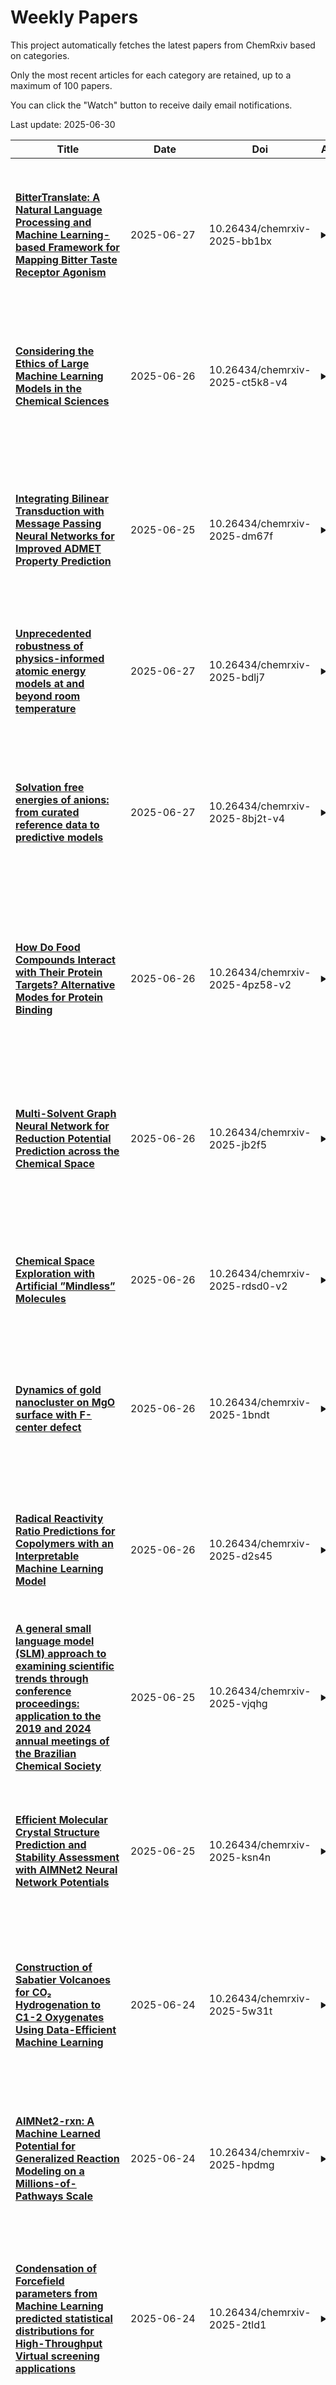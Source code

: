 # Weekly Papers
This project automatically fetches the latest papers from ChemRxiv based on categories.

Only the most recent articles for each category are retained, up to a maximum of 100 papers.

You can click the "Watch" button to receive daily email notifications.

Last update: 2025-06-30

| **Title** | **Date** | **Doi** | **Abstract** | **Categories** | **Suppitems** |
| --- | --- | --- | --- | --- | --- |
| **[BitterTranslate: A Natural Language Processing and Machine Learning-based Framework for Mapping Bitter Taste Receptor Agonism](https://chemrxiv.org/engage/api-gateway/chemrxiv/assets/orp/resource/item/685bf7b4c1cb1ecda0088c38/original/bitter-translate-a-natural-language-processing-and-machine-learning-based-framework-for-mapping-bitter-taste-receptor-agonism.pdf)** | 2025-06-27 | 10.26434/chemrxiv-2025-bb1bx | <details><summary>Show</summary><p>Bitter taste receptors (TAS2Rs) are G protein-coupled receptors (GPCRs) expressed on the tongue and by many extraoral tissues. Identifying TAS2R ligands is an area of interest for improving bitter-drug compliance, treating various illnesses, and studying the receptors’ extraoral functions. Although machine learning, emerging as a promising tool for drug discovery, can in theory be used for predicting TAS2R activators, obtaining high-quality features from which the machine learning model can learn is time-intensive and reliant on specialized software. This work explores the potential of transformers (a neural network architecture that has revolutionized natural language processing-based tasks and is a powerful tool for extracting features from sequential biomolecular and chemical data) in computer-aided drug design, specifically for predicting potential ligands for TAS2R activation. We developed BitterTranslate, a screening algorithm to predict TAS2R agonists based solely on a Simplified Molecular-Input Line-Entry System (SMILES) string of the ligand and the amino acid sequence of the TAS2R. Bidirectional Encoder Representations from Transformers (BERT) models trained on small molecules and GPCRs were used to extract ligand and receptor features. An XGBoost classifier was pre-trained on a large GPCR–ligand dataset and fine-tuned on the smaller TAS2R–ligand dataset. The algorithm predicts ligand associations with an 80% precision and 65% recall across all TAS2Rs and an 83% precision and 88% recall for the top receptor, TAS2R14. Since BitterTranslate performs reasonably well for TAS2Rs for which the data is scarce, it can be expected to perform even better for other more populated families of GPCRs with more ligand information available.</p></details> | Theoretical and Computational Chemistry; Biological and Medicinal Chemistry; Machine Learning; Artificial Intelligence; Chemoinformatics - Computational Chemistry | <details><summary>Show</summary><p>[{"title": "Supplementary Information", "assetLink": "https://chemrxiv.org/engage/api-gateway/chemrxiv/assets/orp/resource/item/685bffd93ba0887c338fd99b/original/supplementary-information.pdf"}]</p></details> |
| **[Considering the Ethics of Large Machine Learning Models in the Chemical Sciences](https://chemrxiv.org/engage/api-gateway/chemrxiv/assets/orp/resource/item/68598b131a8f9bdab524a69b/original/considering-the-ethics-of-large-machine-learning-models-in-the-chemical-sciences.pdf)** | 2025-06-26 | 10.26434/chemrxiv-2025-ct5k8-v4 | <details><summary>Show</summary><p>Foundation models, including large language models, vision-language models, and similar large-scale machine learning tools, are quickly becoming ubiquitous in society and in the professional world. Chemical practitioners are not immune to the appeal of foundation models, nor are they immune to the many risks and harms that these models introduce. In this work, I present the first analysis of foundation models using the combined lens of scientific ethics and chemical professional ethics. I find that general-purpose generative foundation models are in many ways incompatible with the ethical practice of chemistry, though there are fewer ethical problems with chemistry-specific foundation models. My discussion concludes with an examination of how the harm associated with foundation models can be minimized and further poses a set of lingering questions for chemical practitioners and scientific ethicists.</p></details> | Theoretical and Computational Chemistry; Chemical Education; Chemical Education - General; Machine Learning; Artificial Intelligence | <details><summary>Show</summary><p>[{"title": "Supplementary Information", "assetLink": "https://chemrxiv.org/engage/api-gateway/chemrxiv/assets/orp/resource/item/68598b131a8f9bdab524a6a7/original/supplementary-information.pdf"}]</p></details> |
| **[Integrating Bilinear Transduction with Message Passing Neural Networks for Improved ADMET Property Prediction](https://chemrxiv.org/engage/api-gateway/chemrxiv/assets/orp/resource/item/6858f0401a8f9bdab50eb93a/original/integrating-bilinear-transduction-with-message-passing-neural-networks-for-improved-admet-property-prediction.pdf)** | 2025-06-25 | 10.26434/chemrxiv-2025-dm67f | <details><summary>Show</summary><p>With the increasing application of machine learning and deep learning in drug discovery comes the significant challenge of addressing censored molecular property datasets. Pharmaceutical assays frequently generate censored data where measurement limitations prevent recording exact values beyond predetermined thresholds. Standard deep learning approaches struggle with this censoring, often producing systematic prediction errors even for in-distribution molecules. Building on the established strengths of Chemprop and the concept of bilinear transduction, we present a method that integrates bilinear transduction into the Chemprop message-passing neural network. This integration allows us to effectively leverage domain-specific structural relationships between molecules, addressing current limitations in molecular property prediction. Our comprehensive evaluation across multiple ADMET (absorption, distribution, metabolism, excretion, and toxicity) properties demonstrate that our method outperforms standard D-MPNN baselines, with improvements exceeding 100% for heavily censored datasets like CYP2C9 inhibition and CYP2D6 inhibition. This practical solution requires no additional experimental measurements while improving ADMET property prediction accuracy, particularly in the challenging high-censoring regimes common in pharmaceutical research.</p></details> | Theoretical and Computational Chemistry; Biological and Medicinal Chemistry; Computational Chemistry and Modeling; Artificial Intelligence; Chemoinformatics - Computational Chemistry | <details><summary>Show</summary><p>[]</p></details> |
| **[Unprecedented robustness of physics-informed atomic energy models at and beyond room temperature](https://chemrxiv.org/engage/api-gateway/chemrxiv/assets/orp/resource/item/685c404cc1cb1ecda012311e/original/unprecedented-robustness-of-physics-informed-atomic-energy-models-at-and-beyond-room-temperature.pdf)** | 2025-06-27 | 10.26434/chemrxiv-2025-bdlj7 | <details><summary>Show</summary><p>Machine-learned potentials have become widely adopted alternatives to traditional electronic structure and molecular mechanics methods. However, despite excelling on fixed test sets, machine-learned potentials remain prone to instability when deployed in molecular dynamics simulations, particularly at elevated temperatures. Here we present the first physics-informed Gaussian process (GP)-based atomic energy models that achieve practically unlimited stability in NVT simulations at temperatures as high as 1000 K. Our findings highlight the importance of the GP prior mean function and demonstrate the models' ability to predict restoring forces that preserve the system’s physical integrity. The quantum chemical topology information embedded in these models acts as an inductive bias to mitigate arbitrary fluctuations in the predicted atomic energies. Finally, the models' robustness is evidenced by 50 successful simulations of four flexible organic molecules (peptide-capped glycine and serine, malondialdehyde and aspirin) yielding a cumulative simulation time of 0.5 microsecond completed within two CPU days. </p></details> | Theoretical and Computational Chemistry; Computational Chemistry and Modeling; Theory - Computational; Machine Learning | <details><summary>Show</summary><p>[]</p></details> |
| **[Solvation free energies of anions: from curated reference data to predictive models](https://chemrxiv.org/engage/api-gateway/chemrxiv/assets/orp/resource/item/685aed64c1cb1ecda0d4f0d6/original/solvation-free-energies-of-anions-from-curated-reference-data-to-predictive-models.pdf)** | 2025-06-27 | 10.26434/chemrxiv-2025-8bj2t-v4 | <details><summary>Show</summary><p>Predicting the physicochemical properties of ionizable solutes, including solubility and lipophilicity, is of broad significance. Such predictions rely on the accurate determination of solvation free energies for ions. However, the limited availability of high-quality reference data poses a challenge in developing accurate, inexpensive computational prediction methods. In this study, we address both issues of data quality and availability. We present three databases and models related to ionic phenomena: 1 (1) 8,241 pK a datapoints across 8 solvents, (2) 5,536 gas-phase acidities from DLPNO- CCSD(T) QM calculations, and (3) 6,090 solvation free energies of anions across 8 solvents obtained from a thermodynamic cycle. We also report 6,088 solvation free energies of neutral conjugate solutes computed using the COSMO-RS method. The pKa data were obtained from the iBonD database, cleaned, and combined with a separate compilation of trustworthy reference pKa data. Gas-phase acidities were computed for most of the acids present in the pKa corpus. Leveraging these data, we compiled values for solvation free energies of anions. We then trained several graph neural network models, which can be used as an alternative to QM approaches to quickly estimate these properties. The pKa and gas-phase acidity models accept reaction SMILES strings of the acid dissociation as inputs, whereas the solvation energy model accepts the SMILES string of the anion. Our microscopic pKa model achieves good accuracy, with an overall test mean average error of 0.58 units on unseen solutes and 0.59 on the SAMPL7 challenge (the lowest error so far among multi-solvent models). Our gas-phase acidity model had mean absolute errors slightly above 2 kcal/mol when evaluated against experimental data. The anionic solvation free energy model had mean absolute errors of less than 3 kcal/mol in several test evaluations, comparable to (though less reliable than) several widely-used QM-based solvation models. The models and data are free and publicly available.</p></details> | Theoretical and Computational Chemistry; Physical Chemistry; Organic Chemistry; Computational Chemistry and Modeling; Machine Learning; Thermodynamics (Physical Chem.) | <details><summary>Show</summary><p>[{"title": "Supporting information", "assetLink": "https://chemrxiv.org/engage/api-gateway/chemrxiv/assets/orp/resource/item/685aed64c1cb1ecda0d4f0eb/original/supporting-information.pdf"}]</p></details> |
| **[How Do Food Compounds Interact with Their Protein Targets? Alternative Modes for Protein Binding](https://chemrxiv.org/engage/api-gateway/chemrxiv/assets/orp/resource/item/685bb64ec1cb1ecda0f9e2b5/original/how-do-food-compounds-interact-with-their-protein-targets-alternative-modes-for-protein-binding.pdf)** | 2025-06-26 | 10.26434/chemrxiv-2025-4pz58-v2 | <details><summary>Show</summary><p>A large body of research is oriented towards the determination of the mechanism of action of food compounds at the molecular level, in order to rationalize the important role of these molecules in health, and as source of new drugs. In this work we perform a systematic analysis of all the food-protein complexes at atomic resolution present in the Protein Data Bank. We analyze both the interaction types used in their binding, as well as the functional groups involved in these. For the analysis, food compounds are divided into a set of molecules derived from fatty lipids (FoodFL, which includes glycerolipids, glycerophospholipids, and fatty acyls), and the rest of the molecules (FoodnoFL), since these correspond to highly dissimilar chemical spaces. As a control, a set of drugs is used. From this analysis it is found that the three compound sets provide very different solutions to the protein-ligand binding problem. FoodnoFL compounds stabilize their binding mainly through hydrogen bonds, salt bridges, cation-π interactions, and metal coordination, while FoodFL do so through hydrophobics and close contacts. In turn, drugs prefer the use of hydrophobic, π-π, cation-π, and halogen bonds interactions. These differences result from differences in the types and relative abundances of functional groups, and/or differential usage of interaction types by the same functional groups. This knowledge can be exploited in the design new drugs inspired in food compounds. </p></details> | Theoretical and Computational Chemistry; Biological and Medicinal Chemistry; Chemical Biology; Machine Learning; Chemoinformatics - Computational Chemistry | <details><summary>Show</summary><p>[{"title": "Table S1. Matching of functional groups from EFGs with BINANA 2 interactions", "assetLink": "https://chemrxiv.org/engage/api-gateway/chemrxiv/assets/orp/resource/item/685bb64ec1cb1ecda0f9e2c0/original/table-s1-matching-of-functional-groups-from-ef-gs-with-binana-2-interactions.xlsx"}, {"title": "Additional File 1", "assetLink": "https://chemrxiv.org/engage/api-gateway/chemrxiv/assets/orp/resource/item/685bb64ec1cb1ecda0f9e2c5/original/additional-file-1.pdf"}]</p></details> |
| **[Multi-Solvent Graph Neural Network for Reduction Potential Prediction across the Chemical Space](https://chemrxiv.org/engage/api-gateway/chemrxiv/assets/orp/resource/item/685aa5243ba0887c335198f4/original/multi-solvent-graph-neural-network-for-reduction-potential-prediction-across-the-chemical-space.pdf)** | 2025-06-26 | 10.26434/chemrxiv-2025-jb2f5 | <details><summary>Show</summary><p>Reduction potentials of redox-active molecules and materials are essential descriptors of their performance as catalysts, antioxidants, electrode materials, etc. For a given species, its practical applications often span a range of solvent environments, which profoundly impact its redox properties. In this work, we present a message passing graph neural network architecture with a set transformer readout trained on ca. 20,000 reduction potentials of chemically diverse closed- and open-shell organic redox-active molecules (the “ReSolved” dataset), computed using a rigorously benchmarked density functional theory procedure. The predictor model affords high accuracy with mean absolute errors of ca. 0.2 eV and is uniquely able to generalise to previously unseen solvents. We couple this architecture with an evolutionary algorithm to inverse-design synthetically accessible candidate molecules with target reduction potentials for several battery-related practical applications.</p></details> | Theoretical and Computational Chemistry; Physical Chemistry; Organic Chemistry; Physical Organic Chemistry; Computational Chemistry and Modeling; Machine Learning | <details><summary>Show</summary><p>[{"title": "Supporting Information", "assetLink": "https://chemrxiv.org/engage/api-gateway/chemrxiv/assets/orp/resource/item/685aa726c1cb1ecda0cc3375/original/supporting-information.pdf"}]</p></details> |
| **[Chemical Space Exploration with Artificial ”Mindless” Molecules](https://chemrxiv.org/engage/api-gateway/chemrxiv/assets/orp/resource/item/685a88d5c1cb1ecda0c86f7f/original/chemical-space-exploration-with-artificial-mindless-molecules.pdf)** | 2025-06-26 | 10.26434/chemrxiv-2025-rdsd0-v2 | <details><summary>Show</summary><p>We introduce MindlessGen, a Python-based generator for creating chemically diverse, “mindless” molecules through random atomic placement and subsequent geometry optimization. Using this framework, we constructed the MB2061 benchmark set, containing 2061 molecules with high-level PNO-LCCSD(T)-F12 reference data for decomposition reactions mediated by H₂. This set provides a challenging benchmark for testing, validation, and training of density functional approximations (DFAs), semiempirical methods, force fields, and machine learning potentials using molecular structures beyond the conventional chemical space. For DFAs, we initially hypothesized that highly parameterized functionals might perform poorly on this set. However, no consistent relationship between fitting strategy and accuracy was observed. A clear Jacob’s ladder trend emerges, with ωB97X-2 achieving the lowest mean absolute error (MAE) of 8.4 kcal·mol⁻¹ and r²SCAN-3c offering a robust cost-efficient alternative (19.6 kcal·mol⁻¹). Furthermore, we discuss the performance of selected semiempirical methods and contemporary machine learned interatomic potentials.</p></details> | Theoretical and Computational Chemistry; Computational Chemistry and Modeling; Machine Learning; Artificial Intelligence | <details><summary>Show</summary><p>[{"title": "ESI1", "assetLink": "https://chemrxiv.org/engage/api-gateway/chemrxiv/assets/orp/resource/item/685a88d5c1cb1ecda0c86f8d/original/esi1.pdf"}, {"title": "ESI2", "assetLink": "https://chemrxiv.org/engage/api-gateway/chemrxiv/assets/orp/resource/item/685a88d5c1cb1ecda0c86f92/original/esi2.ods"}, {"title": "Benchmark Set", "assetLink": "https://chemrxiv.org/engage/api-gateway/chemrxiv/assets/orp/resource/item/685a88d5c1cb1ecda0c86f97/original/benchmark-set.zip"}]</p></details> |
| **[Dynamics of gold nanocluster on MgO surface with F-center defect](https://chemrxiv.org/engage/api-gateway/chemrxiv/assets/orp/resource/item/685a28eac1cb1ecda0bb71f6/original/dynamics-of-gold-nanocluster-on-mg-o-surface-with-f-center-defect.pdf)** | 2025-06-26 | 10.26434/chemrxiv-2025-1bndt | <details><summary>Show</summary><p>Gold nanoclusters supported on oxide surfaces exhibit enhanced catalytic activity due to charge redistribution at defect sites and strong metal–support interactions. In this study, we employ machine‑learned interatomic potential-based simulations to investigate the dynamics of Au$_8$ nanoclusters adsorbed on an oxygen‑vacancy (F‑center) defected MgO(100) surface. on-the-fly probability-enhanced sampling (OPES) simulations driven by a graph neural network–based collective variable reveal the low‑energy conformational landscape of Au$_8$ and the preferred binding site of CO, while machine-learned Bader charges uncovers an inverse correlation between Au–Au coordination number and localized negative charge in undercoordinated Au atoms. The most stable Au$_8$ conformer was then used to probe CO adsorption, demonstrating that CO preferentially binds to the most negatively charged undercoordinated Au sites. These findings highlight how defect‑mediated charge transfer and cluster morphology together dictate adsorption behavior and catalytic functionality on oxide supports.</p></details> | Theoretical and Computational Chemistry; Physical Chemistry; Catalysis; Computational Chemistry and Modeling; Machine Learning; Clusters | <details><summary>Show</summary><p>[{"title": "Supporting Information", "assetLink": "https://chemrxiv.org/engage/api-gateway/chemrxiv/assets/orp/resource/item/685a2b0b1a8f9bdab539076a/original/supporting-information.pdf"}, {"title": "Video S1", "assetLink": "https://chemrxiv.org/engage/api-gateway/chemrxiv/assets/orp/resource/item/685a409a1a8f9bdab53c6e37/original/video-s1.mp4"}, {"title": "Video S2", "assetLink": "https://chemrxiv.org/engage/api-gateway/chemrxiv/assets/orp/resource/item/685a56091a8f9bdab53ecd05/original/video-s2.mp4"}]</p></details> |
| **[Radical Reactivity Ratio Predictions for Copolymers with an Interpretable Machine Learning Model](https://chemrxiv.org/engage/api-gateway/chemrxiv/assets/orp/resource/item/6859a1d03ba0887c332f55a8/original/radical-reactivity-ratio-predictions-for-copolymers-with-an-interpretable-machine-learning-model.pdf)** | 2025-06-26 | 10.26434/chemrxiv-2025-d2s45 | <details><summary>Show</summary><p>Accurate predictions of reactivity ratios (RRs) are crucial for understanding and controlling copolymerization kinetics and the resulting copolymer microstructure.  While various methods have been proposed for RR prediction, prior efforts have been limited by a lack of data accessibility, model interpretability, and out-of-distribution performance on new chemical spaces. We address these challenges by assembling a dataset of copolymer RRs extracted from the experimental literature and then developing a machine learning model that demonstrates robustness in predicting RRs for diverse monomers and radical chemistries.  SHAP analysis of the machine learning model reveals the significant role of frontier molecular orbital interactions, corroborating earlier RR prediction models emphasizing the bipolar reactivity of radicals in copolymerization. Importantly, this interpretable machine learning model leads to an intuitive argument based on the relative chemical potential and chemical hardness of comonomers that enables predictions of copolymerization regimes based on simple density functional theory. </p></details> | Theoretical and Computational Chemistry; Organic Chemistry; Polymer Science; Polymerization (Polymers); Polymerization kinetics; Machine Learning | <details><summary>Show</summary><p>[{"title": "Supporting Information", "assetLink": "https://chemrxiv.org/engage/api-gateway/chemrxiv/assets/orp/resource/item/6859a3bd3ba0887c332f7fea/original/supporting-information.pdf"}]</p></details> |
| **[A general small language model (SLM) approach to examining scientific trends through conference proceedings: application to the 2019 and 2024 annual meetings of the Brazilian Chemical Society ](https://chemrxiv.org/engage/api-gateway/chemrxiv/assets/orp/resource/item/6859829b1a8f9bdab523c3b0/original/a-general-small-language-model-slm-approach-to-examining-scientific-trends-through-conference-proceedings-application-to-the-2019-and-2024-annual-meetings-of-the-brazilian-chemical-society.pdf)** | 2025-06-25 | 10.26434/chemrxiv-2025-vjqhg | <details><summary>Show</summary><p>Large Language Models (LLMs) are a machine learning technique that has transformed natural language processing. However, their large computational demands limit their accessibility, leading to the development of Small Language Models (SLMs), which, by running locally on a microcomputer, made AI-driven language processing and enhanced control for text analysis widely accessible. In this work, we use an SLM to analyze the evolution of Chemistry in Brazil by comparing data from the 2019 and 2024 Brazilian Chemical Society meetings (RASBQ). These annual meetings have been gathering over 2,000 researchers of all levels since 1978. We demonstrate the viability of SLMs for extracting and structuring large volumes of text from scientific events collected in annals or books of abstracts, thus enabling comprehensive comparative analyses that would otherwise be impractical. Our methodology extracts abstracts from the RASBQ digital proceedings and processes them using SLMs. These models converted the textual content into structured, manipulable data, thus enabling us to conduct a semantic and statistical analysis of the two events. The results highlight how SLMs can efficiently transform unstructured scientific proceedings into tractable data, thereby saving significant time and resources. The comparison between the 2019 and 2024 events revealed notable changes in thematic distribution, institutional participation, and potential regional impacts, underscoring the importance of data standardization in automated analyses. This work ultimately reinforces the growing role of language models as powerful allies in scientific production and analysis, especially when used critically and supported by consistent statistical methods.</p></details> | Theoretical and Computational Chemistry; Chemical Education; Machine Learning | <details><summary>Show</summary><p>[]</p></details> |
| **[Efficient Molecular Crystal Structure Prediction and Stability Assessment with AIMNet2 Neural Network Potentials](https://chemrxiv.org/engage/api-gateway/chemrxiv/assets/orp/resource/item/685969b11a8f9bdab5210dc7/original/efficient-molecular-crystal-structure-prediction-and-stability-assessment-with-aim-net2-neural-network-potentials.pdf)** | 2025-06-25 | 10.26434/chemrxiv-2025-ksn4n | <details><summary>Show</summary><p>Identifying thermodynamically stable crystal structures remains a key challenge in materials chemistry. Computational crystal structure prediction (CSP) workflows typically rank candidate structures by lattice energy to assess relative stability. Approaches using self-consistent first-principles calculations become prohibitively expensive, especially when millions of energy evaluations are required for complex molecular systems with many atoms per unit cell. Here, we provide a detailed analysis of our methodology and results from the seventh blind test of crystal structure prediction organized by the Cambridge Crystallographic Data Centre (CCDC). We present an approach that significantly accelerates CSP by training target-specific machine learned interatomic potentials (MLIPs). AIMNet2 MLIPs are trained on density functional theory (DFT) calculations of molecular clusters, herein referred to as n-mers. We demonstrate that potentials trained on gas phase dispersion-corrected DFT reference data of n-mers successfully extend to crystalline environments, accurately characterizing the CSP landscape and correctly ranking structures by relative stability. Our methodology effectively captures the underlying physics of thermodynamic crystal stability using only molecular cluster data, avoiding the need for expensive periodic calculations. The performance of target-specific AIMNet2 interatomic potentials is illustrated across diverse chemical systems relevant to pharmaceutical, optoelectronic, and agrochemical applications, demonstrating their promise as efficient alternatives to full DFT calculations for routine CSP tasks.</p></details> | Theoretical and Computational Chemistry; Materials Science; Computational Chemistry and Modeling; Machine Learning; Artificial Intelligence; Materials Chemistry | <details><summary>Show</summary><p>[{"title": "Supporting Information (SI)", "assetLink": "https://chemrxiv.org/engage/api-gateway/chemrxiv/assets/orp/resource/item/68597a3ac1cb1ecda0a57335/original/supporting-information-si.pdf"}]</p></details> |
| **[Construction of Sabatier Volcanoes for CO₂ Hydrogenation to C1-2 Oxygenates Using Data-Efficient Machine Learning](https://chemrxiv.org/engage/api-gateway/chemrxiv/assets/orp/resource/item/68566cac3ba0887c33b58541/original/construction-of-sabatier-volcanoes-for-co2-hydrogenation-to-c1-2-oxygenates-using-data-efficient-machine-learning.pdf)** | 2025-06-24 | 10.26434/chemrxiv-2025-5w31t | <details><summary>Show</summary><p>The development of new technologies for CO₂ hydrogenation to valuable chemicals, such as alcohols and sustainable aviation fuels, is prioritized globally due to their potential for large-scale abatement of CO₂ emissions. However, the rational design of catalysts for this reaction is undermined by insufficient understanding of their reaction networks and the critical role of coordinatively unsaturated sites for the catalyst activity. Here, we address this gap by developing a data- and computation-efficient framework for exploring CO₂ hydrogenation to C1 and C2 oxygenates on nanoparticles of transition metals, namely, Au, fcc-Co, Cu, Ni, Pd, Pt, and Rh. Our approach integrates DFT and a neural network model to predict activation barriers with high accuracy (MAE < 0.23 eV) and generalizability even in the low-data regime. The NN leverages Coulomb matrices for molecular structures, one-hot encoding for metal identity and transition state geometries, enabling robust predictions of activation barriers even for underrepresented classes of elementary steps. Brønsted-Evans-Polanyi relationships reveal that electropositive metals (Co and Ni) favor C–O cleavage, while electronegative metals (Cu and Au) are highly active in C–C coupling. By evaluating catalyst activity based on the energetic span model implemented in an automatic fashion to efficiently analyze extended reaction networks, we construct Sabatier volcano plots and identify Rh as the best monometallic catalyst for CO₂ hydrogenation into C2 products. The proposed methodological framework opens the way for the computational discovery of CO₂ hydrogenation catalysts by overcoming data limitations and the complexity of the underlying reaction mechanisms.</p></details> | Theoretical and Computational Chemistry; Catalysis; Nanoscience; Computational Chemistry and Modeling; Machine Learning; Heterogeneous Catalysis | <details><summary>Show</summary><p>[{"title": "Supporting Information", "assetLink": "https://chemrxiv.org/engage/api-gateway/chemrxiv/assets/orp/resource/item/68566ef8c1cb1ecda0303a83/original/supporting-information.pdf"}]</p></details> |
| **[AIMNet2-rxn: A Machine Learned Potential for Generalized Reaction Modeling on a Millions-of-Pathways Scale](https://chemrxiv.org/engage/api-gateway/chemrxiv/assets/orp/resource/item/685505c9c1cb1ecda0f701de/original/aim-net2-rxn-a-machine-learned-potential-for-generalized-reaction-modeling-on-a-millions-of-pathways-scale.pdf)** | 2025-06-24 | 10.26434/chemrxiv-2025-hpdmg | <details><summary>Show</summary><p>Mechanistic modeling of chemical transformations offers a compelling basis for understanding reactivity and allows for prediction of reaction outcomes before attempting experiments. Despite progress in machine learned interatomic potentials (MLIPs), we demonstrate that available models lack the accuracy for diverse reaction modeling. With this motivation, we developed a general MLIP for mechanistic modeling of organics, AIMNet2-rxn, using a dataset of ~4.7 x 106 range-separated DFT calculations. AIMNet2-rxn enables reaction modeling ~106 faster than the reference quantum mechanical (QM) methods while significantly outperforming graph-based ML, reaffirming the value using 3D chemical information for training. On a test suite of well-known reaction mechanisms—such as amide formation, proton transfers, and pericyclics—AIMNet2-rxn yields 1-2 kcal mol-1 accuracy across reaction coordinates without retraining or system-specific fine-tuning. To exploit GPU parallelism and AIMNet2-rxn efficiency, we introduce a batched nudged elastic band (BNEB) method that readily achieves minimum energy pathway search on a millions-of-reactions scale. To demonstrate complex reaction characterization, the thermodynamics of an 11-step pathway producing hydroxymethylfurfural, the experimentally observed major product of glucose pyrolysis, is evaluated. Overall, the accuracy and efficiency afforded by AIMNet2-rxn creates opportunities in high-throughput reaction discovery and deep reaction network analysis that would be infeasible with QM methods. </p></details> | Theoretical and Computational Chemistry; Physical Chemistry; Organic Chemistry; Organic Synthesis and Reactions; Physical Organic Chemistry; Machine Learning | <details><summary>Show</summary><p>[]</p></details> |
| **[Condensation of Forcefield parameters from Machine Learning predicted statistical distributions for High-Throughput Virtual screening applications](https://chemrxiv.org/engage/api-gateway/chemrxiv/assets/orp/resource/item/685554fe1a8f9bdab582b53a/original/condensation-of-forcefield-parameters-from-machine-learning-predicted-statistical-distributions-for-high-throughput-virtual-screening-applications.pdf)** | 2025-06-24 | 10.26434/chemrxiv-2025-2tld1 | <details><summary>Show</summary><p>Transferable Forcefields have been widely used in Molecular Dynamics (MD) simulations. However, once parametrized on a given dataset, it is difficult to refit them on new chemical entities. On the other hand, Machine Learning Forcefields (MLFF) have gained attention for their accuracy and easiness in expanding related Applicability Domain (AD). Nonetheless, their prediction times make them incompatible with High Throughput Virtual Screening (HTVS) campaigns. Following the inverse of the widely adopted approach with transferable Forcefields, whose parameters are derived from QM data of representative molecules and then transferred to broader chemical spaces, we propose a condensation approach taking advantage from massive MLFF parameters prediction and improve  30x computational efficiency without over-sacrificing accuracy. When tested on the public release of the OpenFF Industry Benchmark Season 1 v1.1 dataset, the molecular structures optimized by minimizing the Potential Energy Surface built with condensed FF parameters only show a minor decrease in Root Mean Squared Deviation (RMSD) and Torsion Fingerprint Deviations (TFD) performances compared to those obtained using FF parameters predicted at runtime.  To give more context, original Espaloma and its condensed version are evaluated with respect to several well-known transferable forcefields widely used for biomolecular simulations.</p></details> | Theoretical and Computational Chemistry; Biological and Medicinal Chemistry; Drug Discovery and Drug Delivery Systems; Machine Learning; Chemoinformatics - Computational Chemistry | <details><summary>Show</summary><p>[]</p></details> |
| **[Capturing Local Compositional Fluctuations in NMR Modelling of Solid Solutions](https://chemrxiv.org/engage/api-gateway/chemrxiv/assets/orp/resource/item/685556b93ba0887c338af008/original/capturing-local-compositional-fluctuations-in-nmr-modelling-of-solid-solutions.pdf)** | 2025-06-24 | 10.26434/chemrxiv-2025-vr3zd | <details><summary>Show</summary><p>Understanding the atomic-scale local properties of solid solutions is crucial for deciphering their structure-property relationships. In this work, we present a computational approach that combines solid-state nuclear magnetic resonance (NMR) spectroscopy with density functional theory (DFT) calculations to investigate local chemical environments in solid solutions. Previous canonical ensemble models, which only sample configurations at a fixed composition of the simulation cell, fail to capture local compositional fluctuations that can significantly influence the NMR spectra. To address this limitation, we employ a grand-canonical ensemble approach enabling a more comprehensive representation of the contributions of all possible local chemical environment to the NMR spectrum, using a La2(Zr1–xSnx)2O7 pyrochlore solid solution as a case study. To mitigate the high computational cost of such simulations, we also explore ensemble truncation strategies and the use of machine learning (ML) to aid predictions of NMR chemical shifts, achieving a significant reduction in computational demand while maintaining accuracy. Our results show that combining the grand-canonical approach with machine learning and ensemble truncation offers an efficient framework for modelling and interpreting NMR spectra in disordered crystalline materials. </p></details> | Theoretical and Computational Chemistry; Physical Chemistry; Computational Chemistry and Modeling; Machine Learning; Statistical Mechanics; Materials Chemistry | <details><summary>Show</summary><p>[]</p></details> |
| **[Coarse-Grained Simulations of Sulfanilamide and Hexachlorobenzene Mobility in Soil Organic Matter](https://chemrxiv.org/engage/api-gateway/chemrxiv/assets/orp/resource/item/685bc3fd1a8f9bdab579e70c/original/coarse-grained-simulations-of-sulfanilamide-and-hexachlorobenzene-mobility-in-soil-organic-matter.pdf)** | 2025-06-26 | 10.26434/chemrxiv-2025-ztskm-v2 | <details><summary>Show</summary><p>Soil organic matter (SOM) is a complex and heterogeneous molecular system, crucial for soil health and ecosystem functioning. However, the release of pollutant molecules into the environment poses a significant environmental threat. Mechanisms that are governed by the interactions of these pollutants with SOM at the molecular level remain largely unexplored. In this study, coarse-grained molecular dynamics simulations were employed to investigate the behavior of Hexachlorobenzene (HCB) and Sulfanilamide (SAA) in humic substance (HS) systems with varying compositions. Diffusion coefficients indicated a strong influence of water on SAA, with SAA displaying higher mobility, whereas HCB exhibited greater accumulation in the HS phase. Calculations of spatial distributions supported these observations, showing that SAA is predominantly situated in the water phase, while HCB’s interaction was influenced by the hydrophobicity of the SOM system. Simulations in the microsecond range, which were possible by the coarse-grained representation, revealed temporary trapping of SAA in the SOM matrix. These were anti-correlated with water diffusion, while HCB’s behavior was dominated by direct pollutant-SOM interactions. This approach provides novel insights into the trapping processes of pollutants in SOM and offers a realistic representation of molecular interactions at larger spatial and temporal scales. The proposed method enhances our understanding of pollutant mobility in soil systems, thus enabling future studies on the ecological impact of pollutant-SOM interactions.</p></details> | Theoretical and Computational Chemistry; Physical Chemistry; Computational Chemistry and Modeling; Physical and Chemical Processes | <details><summary>Show</summary><p>[{"title": "Supporting Information Coarse-Grained Simulations of Sulfanilamide and Hexachlorobenzene Mobility in Soil Organic Matter", "assetLink": "https://chemrxiv.org/engage/api-gateway/chemrxiv/assets/orp/resource/item/685bc3fd1a8f9bdab579e716/original/supporting-information-coarse-grained-simulations-of-sulfanilamide-and-hexachlorobenzene-mobility-in-soil-organic-matter.pdf"}]</p></details> |
| **[Redox potentials and solvation free energies energies from an efficient electrostatic embedding QM/MM thermodynamic integration approach](https://chemrxiv.org/engage/api-gateway/chemrxiv/assets/orp/resource/item/6855ab583ba0887c3398d956/original/redox-potentials-and-solvation-free-energies-energies-from-an-efficient-electrostatic-embedding-qm-mm-thermodynamic-integration-approach.pdf)** | 2025-06-26 | 10.26434/chemrxiv-2025-s31pf | <details><summary>Show</summary><p>Periodic boundary condition-adapted formulations of quantum mechanics/molecular mechanics (QM/MM) methods enable the extraction of accurate free energies, provided that efficient phase-space sampling is achieved. In this work, we develop a thermodynamic integration scheme based on an electrostatic embedding QM/MM approach for efficiently computing solvation energies and redox potentials in condensed-phase systems. This method is compatible with both ab initio DFT and semi-empirical DFTB QM/MM frameworks in periodic boundary conditions (PBC). Our PBC-adapted QM/MM model employs a mixed particle–mesh Ewald (PME) scheme for QM–MM interactions and an Ewald pair potential for QM–QM interactions, enhancing computational efficiency. For solvation free energies, we introduce two coupling parameters to decouple electrostatic and van der Waals interactions. Redox potentials are computed using a fractional electron occupation scheme interpolating between N- and N±1-electron states. The method is applied to aqueous solvation of amino acid analogues and to redox processes in water, yielding results in good agreement with experimental data. This approach enables robust and accurate free energy predictions in realistic condensed-phase environments.</p></details> | Theoretical and Computational Chemistry; Computational Chemistry and Modeling | <details><summary>Show</summary><p>[{"title": "Supporting Information: Redox potentials and solvation free energies energies from an efficient electrostatic embedding QM/MM thermodynamic integration approach", "assetLink": "https://chemrxiv.org/engage/api-gateway/chemrxiv/assets/orp/resource/item/6855ae4f3ba0887c33992bcc/original/supporting-information-redox-potentials-and-solvation-free-energies-energies-from-an-efficient-electrostatic-embedding-qm-mm-thermodynamic-integration-approach.pdf"}]</p></details> |
| **[Physicochemical Characterization of MMP-14 Active Site–Zn(II)–Peptide Inhibitor Ternary Complexes: A Strategy for Matrix Metalloproteinase Inhibition in Cancer Progression.](https://chemrxiv.org/engage/api-gateway/chemrxiv/assets/orp/resource/item/68597eb4c1cb1ecda0a628ad/original/physicochemical-characterization-of-mmp-14-active-site-zn-ii-peptide-inhibitor-ternary-complexes-a-strategy-for-matrix-metalloproteinase-inhibition-in-cancer-progression.pdf)** | 2025-06-25 | 10.26434/chemrxiv-2025-86948 | <details><summary>Show</summary><p>
Cancer metastasis remains the leading cause of cancer-related morbidity and mortality, highlighting the urgent need for novel therapeutic strategies. Matrix metalloproteinases (MMPs), i.a. the membrane-bound MMP-14, play pivotal roles in tumor progression through extracellular matrix degradation and angiogenesis promotion. The catalytic activity of MMPs is critically dependent on Zn(II) coordination, making the zinc-binding site an attractive target for inhibitor design. This study investigates the thermodynamic properties of Zn(II) complexes with active site of MMP-14 and selected four peptide-based inhibitors, focusing on inhibitor’s potential to disrupt enzymatic activity by incorporating to the Zn(II) coordination sphere. The research utilized complementary analytical techniques including potentiometric titrations, mass spectrometry (MS), and nuclear magnetic resonance (NMR) spectroscopy to characterize the stoichiometry, donor atom preferences, and thermodynamic stability of binary Zn(II)-MMP-14/inhibitor, and ternary Zn(II)-MMP-14-inhibitor complexes. Density Functional Theory (DFT) calculations further elucidated coordination modes and structural properties of ternary complexes. Results showed that Zn(II) binding affinity depends on multiple factors beyond simply the number of histidine residues in the inhibitors, including their spatial arrangement and local environment. The most stable ternary Zn(II)-MMP-14-inhibitor complex was formed by inhibitor 1 (SDMAHSLPGHSH), which coordinates Zn(II) through aspartic acid, as confirmed by NMR spectroscopy and DFT. The formation of cooperative hydrogen bonding networks contributed significantly to the stability of the Zn(II)-MMP-14-Inh1 complex, mirroring interactions observed in natural MMP-14 inhibitors such as TIMP-2. This comprehensive analysis provides critical insights into the coordination chemistry of Zn(II) within the MMP active site and its interactions with potential inhibitors, establishing a molecular foundation for rational design of selective MMP inhibitors with therapeutic potential.</p></details> | Theoretical and Computational Chemistry; Biological and Medicinal Chemistry; Inorganic Chemistry; Bioinorganic Chemistry; Coordination Chemistry (Inorg.); Biochemistry | <details><summary>Show</summary><p>[{"title": "Physicochemical Characterization of MMP-14 Active Site\u2013Zn(II)\u2013Peptide Inhibitor Ternary Complexes: A Strategy for Matrix Metalloproteinase Inhibition in Cancer Progression - Supplementary Materials", "assetLink": "https://chemrxiv.org/engage/api-gateway/chemrxiv/assets/orp/resource/item/685981123ba0887c332c04c8/original/physicochemical-characterization-of-mmp-14-active-site-zn-ii-peptide-inhibitor-ternary-complexes-a-strategy-for-matrix-metalloproteinase-inhibition-in-cancer-progression-supplementary-materials.pdf"}]</p></details> |
| **[g-xTB: A General-Purpose Extended Tight-Binding Electronic Structure Method For the Elements H to Lr (Z=1–103)](https://chemrxiv.org/engage/api-gateway/chemrxiv/assets/orp/resource/item/685434533ba0887c335fc974/original/g-x-tb-a-general-purpose-extended-tight-binding-electronic-structure-method-for-the-elements-h-to-lr-z-1-103.pdf)** | 2025-06-24 | 10.26434/chemrxiv-2025-bjxvt | <details><summary>Show</summary><p>We present g-xTB, a next-generation semi-empirical electronic structure method derived from tight-binding (TB) approximations to Kohn–Sham density functional theory (KS-DFT). Designed to bridge the gap between semi-empirical quantum mechanical (SQM) approaches and DFT in terms of accuracy, robustness, and general applicability, g-xTB targets the performance of the ωB97M-V range-separated hybrid density functional with large basis sets while maintaining TB speed. Key innovations include an atom-in-molecule adaptive atomic orbital basis, a refined Hamiltonian incorporating range-separated approximate Fock exchange, up to fourth-order charge-fluctuation terms with a novel first-order electronic contribution, and atomic correction potentials (ACPs), as well as a charge-dependent semi-classical repulsion function. Parameterized on extended and extremely diverse molecular training sets – including “mindless molecules” – g-xTB achieves excellent accuracy across a broad chemical space, including the actinide elements. Benchmarking against around 32k relative energies across thermochemistry, conformational energetics, non-covalent interactions, and reaction barriers shows that g-xTB consistently outperforms GFN2-xTB, often reducing mean absolute errors by half. Notably, it achieves a WTMAD-2 of 9.3 kcal mol−1 on the full GMTKN55 benchmark, comparable to low-cost DFT methods. It also shows substantial improvements for transition-metal complexes, relative spin state energies, and orbital energy gaps – areas where many SQM and even DFT methods often struggle. In summary, g-xTB offers DFT-like accuracy with minimal computational overhead compared to its predecessor, GFN2-xTB, making it a robust, minimally empirical, transferable, and efficient alternative to machine learning interatomic potentials for a wide range of molecular simulations. It is proposed as a general replacement for the GFNn-xTB family and, in many practical cases, a viable substitute for low- and mid-level DFT methods.</p></details> | Theoretical and Computational Chemistry; Computational Chemistry and Modeling; Theory - Computational | <details><summary>Show</summary><p>[{"title": "Supporting Information", "assetLink": "https://chemrxiv.org/engage/api-gateway/chemrxiv/assets/orp/resource/item/68555709c1cb1ecda0061157/original/supporting-information.pdf"}]</p></details> |
| **[BSE@GW-Based Protocol  for Spin-Vibronic Quantum Dynamics  Using the Linear Vibronic Coupling Model. Formulation and Application to an Fe(II)  Compound](https://chemrxiv.org/engage/api-gateway/chemrxiv/assets/orp/resource/item/685c5f8ec1cb1ecda01900eb/original/bse-gw-based-protocol-for-spin-vibronic-quantum-dynamics-using-the-linear-vibronic-coupling-model-formulation-and-application-to-an-fe-ii-compound.pdf)** | 2025-06-27 | 10.26434/chemrxiv-2025-c7zzr-v3 | <details><summary>Show</summary><p>A protocol for generating potential energy surfaces and performing  photoinduced nonadiabatic multidimensional wave packet propagation is presented. The workflow starts with the parameterization of a linear vibronic coupling (LVC) Hamiltonian using the BSE@GW approach. In a second step, the LVC model is used as input for multi-layer multi-configurational time-dependent Hartree (ML-MCTDH) wave packet propagation. To facilitate automated ML tree generation, a spectral clustering algorithm is applied based on a correlation matrix obtained from nuclear coordinate expectation values of a full-dimensional Time-dependent Hartree (TDH) simulation. The performance of the protocol is tested on the photoinduced spin-vibronic dynamics of a transition metal complex, [Fe(cpmp)]$^{+2}$. For this example, it is shown that BSE@GW provides a more robust description of the character of the transitions contributing to the absorption spectrum compared to TD-DFT. Furthermore, the LVC parameterization is tested against explicit calculations of potential energy curves to find the validity of the linear approximation over a wide range of normal mode elongation. Finally, the flexibility of spectral clustering is used to generate different ML trees, resulting in very different numerical efficiencies for ML-MCTDH propagation. In terms of electronic structure and dimensionality, [Fe(cpmp)]$^{+2}$ is a challenging example, suggesting that the new protocol should be applicable to a wide range of systems. </p></details> | Theoretical and Computational Chemistry; Computational Chemistry and Modeling; Theory - Computational | <details><summary>Show</summary><p>[{"title": "additional results", "assetLink": "https://chemrxiv.org/engage/api-gateway/chemrxiv/assets/orp/resource/item/685c5f8fc1cb1ecda01900f6/original/additional-results.pdf"}]</p></details> |
| **[Molecular Density Functional Theory with AtomisticDipolar Solvent to Study Pressure Effect on a Diels-AlderReaction](https://chemrxiv.org/engage/api-gateway/chemrxiv/assets/orp/resource/item/685962043ba0887c332885a2/original/molecular-density-functional-theory-with-atomistic-dipolar-solvent-to-study-pressure-effect-on-a-diels-alder-reaction.pdf)** | 2025-06-25 | 10.26434/chemrxiv-2025-rb48g | <details><summary>Show</summary><p>In the present work, we have extended molecular Density Functional Theory (MDFT) to study model solvents at high pressure and how chemical reactivity can be modified. Notably, we have considered an example of Diels-Alder reaction in model apolar (CCl4) and polar (CH2Cl2) solvents.MDFT allows to calculate solvation free energies for different chemical structures along the reaction pathway at different pressures. These energies, combined with (electronic) density functional theory calculations providing energetic differences between reactants, transitions states, intermediates and products, allow us to obtain the reaction free energy profiles in a large pressure range (from ambient to 1.5 GPa). Special attention was paid to the role of the solvent dielectric response and its influence on reaction kinetics. The model makes it possible to reproduce the experimental dielectric constant at intermediate pressures (0-0.2 GPa) and to infer its increase at high pressures in the GPa range.The numerical findings are in line with the experimental observations, proving that the reaction is promoted by high pressures and that a trans/cis diastereoselectivity is induced in the product distribution.  It is shown that the electrostatic interactions play a major role in these findings.Finally, we can obtain the activation volume, which is a reference quantity in pressure dependentreactivity, as a direct results of our calculations, with values in agreement with what experimentally typically observed.</p></details> | Theoretical and Computational Chemistry; Physical Chemistry; Organic Chemistry; Physical Organic Chemistry; Theory - Computational; Statistical Mechanics | <details><summary>Show</summary><p>[{"title": "Geometries", "assetLink": "https://chemrxiv.org/engage/api-gateway/chemrxiv/assets/orp/resource/item/685964e53ba0887c3328d8a9/original/geometries.zip"}]</p></details> |
| **[The approximate second order coupled-cluster method based on a size-consistent Brillouin-Wigner partitioning](https://chemrxiv.org/engage/api-gateway/chemrxiv/assets/orp/resource/item/6856c184c1cb1ecda0421aac/original/the-approximate-second-order-coupled-cluster-method-based-on-a-size-consistent-brillouin-wigner-partitioning.pdf)** | 2025-06-24 | 10.26434/chemrxiv-2025-wqp98 | <details><summary>Show</summary><p>We present a variant of the approximate second order coupled-cluster method (CC2) with a two parameter size- consistent Brillouin-Wigner (BW-s) partitioning instead of a Møller-Plesset (MP) partitioning for the unperturbed Hamiltonian, which we refer to as BWs-CC2. The computational complexity of this model scales identically to CC2 with molecular size. Conventional CC2 and its regularized BWs-CC2 variants, as well as conventional MP2 and two of its regularized BW-s2 variants were assessed on a 535 element database spanning thermochemistry, non-covalent interactions, barrier heights and isomerization energies. The assessment was performed using internally stable spin- polarized Hartree-Fock (HF) orbitals in the finite aug-cc-pVQZ basis without counterpoise corrections. Contrary to conventional wisdom, we find that CC2 substantially outperforms MP2 on molecules, showing the value of its single substitutions. While no single choice of regularization parameters can be optimal for all datasets, we find that BWs- CC2 generally outperforms both CC2, and BW-s2 with a single judicious parameter choice. Additional tests on dipole moments and bond-lengths of diatomics provide further support for the utility of this choice. The main outliers and poorest performing cases are associated with large amounts of spin-contamination in the HF reference, which is indicative of systems with either strong correlation or extensive artificial symmetry breaking. Overall, these findings argue that the perception of the quality of the CC2 ground state should be reevaluated and that it can be further improved upon by the soundly based BWs-CC2 variant with the recommended parameter choice.</p></details> | Theoretical and Computational Chemistry; Physical Chemistry; Computational Chemistry and Modeling; Theory - Computational; Quantum Mechanics | <details><summary>Show</summary><p>[{"title": "Electronic Supporting Information", "assetLink": "https://chemrxiv.org/engage/api-gateway/chemrxiv/assets/orp/resource/item/6856c36d1a8f9bdab5bf69ea/original/electronic-supporting-information.tar"}]</p></details> |
| **[The Role of Intrinsic Electric Fields and 2-His-1-Carboxylate/Chloride Facial Triads in Modulating Reactivity of the 2-Oxoglutarate Dependent Enzymes](https://chemrxiv.org/engage/api-gateway/chemrxiv/assets/orp/resource/item/68557af81a8f9bdab58a4947/original/the-role-of-intrinsic-electric-fields-and-2-his-1-carboxylate-chloride-facial-triads-in-modulating-reactivity-of-the-2-oxoglutarate-dependent-enzymes.pdf)** | 2025-06-24 | 10.26434/chemrxiv-2025-s6k1m | <details><summary>Show</summary><p>Iron (II)- and 2-oxoglutarate-dependent (Fe(II)/2OG) oxygenases form a large family of non-heme enzymes containing the Fe(II) center coordinated by two histidine residues and either a carboxylate or halide ligand, with 2OG acting as a co-substrate. Although these enzymes share a conserved 2-His-1-carboxylate/halide motif in their active sites, they catalyze a wide variety of oxidative chemical reactions. We here investigate two factors that can significantly impact the divergence in their observed catalytic functions, namely, the intrinsic electric field (IEF) exerted on the active site by the surrounding protein environment, and variations of the composition of the facial triad. Concretely, we first evaluate the IEFs in Fe(II)/2OG oxygenases and investigate whether the direction and magnitude of these computed IEFs correlate with catalytic function across multiple subfamilies of Fe(II)/2OG oxygenases. We also examine how these IEFs can influence the geometric and electronic structures of Fe(III)-superoxo intermediates formed in the active site of Fe(II)/2OG oxygenases upon binding O2, the initial step of their oxidative catalytic cycles. Additionally, we evaluated the role of the identity and orientation of the third ligand (Glu, Asp, or Cl) in the 2-His-1-carboxylate/halide facial triad in modulating the reactivity of the active site complexes. Our findings suggest that specific steps in the catalytic cycle are determined by the interplay between the IEF due to the protein environment and the structural features of the facial triad. The results of this study provide insights into the role of IEFs and the facial triads in the observed divergency of reactivity of Fe(II)/2OG enzymes. </p></details> | Theoretical and Computational Chemistry; Physical Chemistry; Catalysis; Theory - Computational; Quantum Mechanics; Structure | <details><summary>Show</summary><p>[{"title": "Sayfutyarova_IEF_SI", "assetLink": "https://chemrxiv.org/engage/api-gateway/chemrxiv/assets/orp/resource/item/68557e233ba0887c3392f843/original/sayfutyarova-ief-si.pdf"}]</p></details> |
| **[Basis Set Effect on Linear Response Density Functional Theory Calculations on Periodic Systems](https://chemrxiv.org/engage/api-gateway/chemrxiv/assets/orp/resource/item/6853d70ac1cb1ecda0cf8889/original/basis-set-effect-on-linear-response-density-functional-theory-calculations-on-periodic-systems.pdf)** | 2025-06-23 | 10.26434/chemrxiv-2025-q276c | <details><summary>Show</summary><p>In this work, we present an investigation of the role of basis set size on linear response (LR) calculations of electronic properties of extended systems using density functional theory with periodic boundary conditions (DFT-PBC) and Gaussian-type atomic orbital (GTO) bases. We report results of electric dipole-electric dipole polarizability, optical rotation, and electronic excitation energies (computed as poles of the LR function) on a series of 1D and 3D periodic systems. The basis sets employed are based on the Dunning series: cc-pVXZ, with X ranging from double-ζ to quintuple-ζ and include the bases augmented with diffuse functions: aug-cc-pVXZ. The calculations are possible thanks to an extension of the coupled-perturbed Kohn-Sham code in the GAUSSIAN software to work with a different number of orbitals at each k point in reciprocal space, as orbitals with small overlap eigenvalues are projected out during the orthonormalization procedure of the basis set before the self-consistent field procedure used to evaluate the energy. The results on the test systems indicate that large basis sets, including diffuse functions, are necessary to reach quantitative agreement with experimental data and the complete basis set limit for LR properties even at DFT-PBC level.</p></details> | Theoretical and Computational Chemistry; Physical Chemistry; Materials Science; Theory - Computational; Physical and Chemical Properties; Spectroscopy (Physical Chem.) | <details><summary>Show</summary><p>[{"title": "Supporting Information", "assetLink": "https://chemrxiv.org/engage/api-gateway/chemrxiv/assets/orp/resource/item/6853d873c1cb1ecda0cfad4c/original/supporting-information.pdf"}]</p></details> |
| **[Dispersion-controlled excited-state dynamics of azobenzenes](https://chemrxiv.org/engage/api-gateway/chemrxiv/assets/orp/resource/item/6852bd5bc1cb1ecda0a924d9/original/dispersion-controlled-excited-state-dynamics-of-azobenzenes.pdf)** | 2025-06-23 | 10.26434/chemrxiv-2025-mvqz0 | <details><summary>Show</summary><p>Weak interactions, like London dispersion forces, can be essential to the structure and stability of molecular systems. However, in the past they have often been considered secondary, which has led to reduced attention to their role in ultrafast excited state processes and photo reactions. In this work, we investigate the impact of London dispersion on the excited state behavior of the iconic photoswitch azobenzene using time-resolved spectroscopy and excited-state molecular dynamics. We show that these interactions prolong the excited state lifetimes and prevent the direct passage through the conical intersection. We thus coin the term of “dispersion-controlled excited-state dynamics” and shine new light on the nature of the famous photo isomerization of the investigated azobenzenes.</p></details> | Theoretical and Computational Chemistry; Physical Chemistry; Theory - Computational; Photochemistry (Physical Chem.); Spectroscopy (Physical Chem.) | <details><summary>Show</summary><p>[{"title": "Supporting Information", "assetLink": "https://chemrxiv.org/engage/api-gateway/chemrxiv/assets/orp/resource/item/6852c4d8c1cb1ecda0a9c9d4/original/supporting-information.pdf"}]</p></details> |

